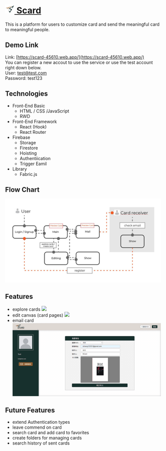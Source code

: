 # [<img src='./src/images/Scard-logo-small.svg' alt="logo" width="30px"/> Scard](https://scard-45610.web.app/)

This is a platform for users to customize card and send the meaningful card to meaningful people.

## Demo Link

Link: [https://scard-45610.web.app/](https://scard-45610.web.app/)
<br />
You can register a new accout to use the service or use the test account right down below. <br />
User: test@test.com <br />
Password: test123

## Technologies

- Front-End Basic
  - HTML / CSS /JavaScript
  - RWD
- Front-End Framework
  - React (Hook)
  - React Router
- Firebase
  - Storage
  - Firestore
  - Hoisting
  - Authentiication
  - Trigger Eamil
- Library
  - Fabric.js

## Flow Chart

<img src="./src/images/scard-flow-chart.jpg"/>

## Features

- explore cards
  <img src="./src/images/scard-explore.gif"/>
- edit canvas (card pages)
  <img src="./src/images/scard-edit.gif"/>
- email card
  <img src="./src/images/scard-mail.gif"/>

## Future Features

- extend Authentication types
- leave commend on card
- search card and add card to favorites
- create folders for managing cards
- search history of sent cards
